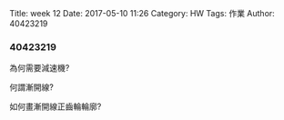 Title: week 12
Date: 2017-05-10 11:26
Category: HW
Tags: 作業
Author: 40423219

<h3>
40423219
</h3>
<!-- PELICAN_END_SUMMARY -->

為何需要減速機?

何謂漸開線?

如何畫漸開線正齒輪輪廓?
